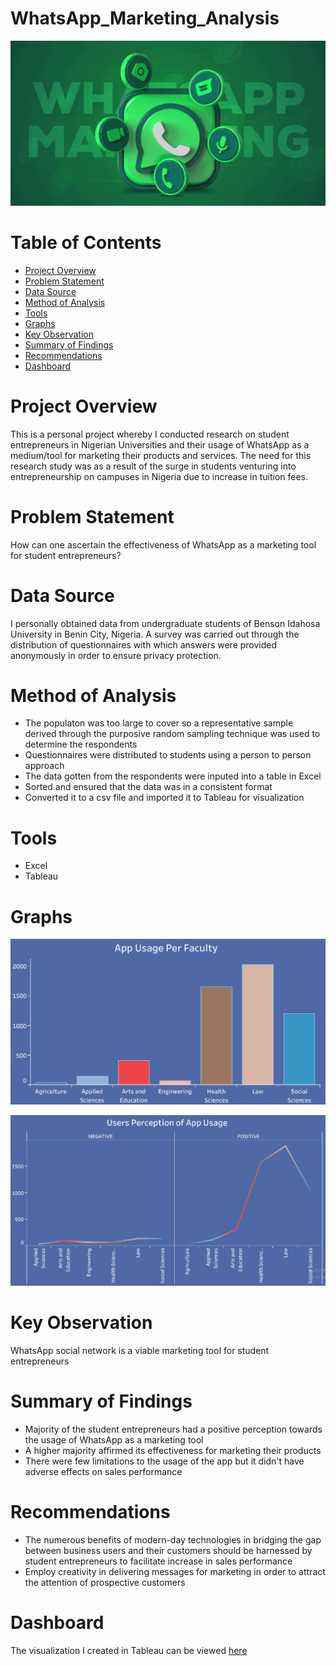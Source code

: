 # WhatsApp_Marketing_Analysis
![](Introductory_Image.png)
# Table of Contents
 - [Project Overview](#project-overview)
 - [Problem Statement](#problem-statement)
 - [Data Source](#data-source)
 - [Method of Analysis](#method-of-analysis)
 - [Tools](#tools)
 - [Graphs](#graphs)
 - [Key Observation](#key-observation)
 - [Summary of Findings](#summary-of-findings)
 - [Recommendations](#recommendations)
 - [Dashboard](#dashboard)
# Project Overview
This is a personal project whereby I conducted research on student entrepreneurs in Nigerian Universities and their usage of WhatsApp as a medium/tool for marketing their products and services. The need for this research study was as a result of the surge in students venturing into entrepreneurship on campuses in Nigeria due to increase in tuition fees.
# Problem Statement
How can one ascertain the effectiveness of WhatsApp as a marketing tool for student entrepreneurs?
# Data Source
I personally obtained data from undergraduate students of Benson Idahosa University in Benin City, Nigeria. A survey was carried out through the distribution of questionnaires with which answers were provided anonymously in order to ensure privacy protection. 
# Method of Analysis
* The populaton was too large to cover so a representative sample derived through the purposive random sampling technique was used to determine the respondents
* Questionnaires were distributed to students using a person to person approach
* The data gotten from the respondents were inputed into a table in Excel
* Sorted and ensured that the data was in a consistent format
* Converted it to a csv file and imported it to Tableau for visualization
# Tools
* Excel
* Tableau
# Graphs
![](Graph_Image_1.png)

![](Graph_Image_2.png)
# Key Observation
WhatsApp social network is a viable marketing tool for student entrepreneurs
# Summary of Findings
* Majority of the student entrepreneurs had a positive perception towards the usage of WhatsApp as a marketing tool
* A higher majority affirmed its effectiveness for marketing their products
* There were few limitations to the usage of the app but it didn't have adverse effects on sales performance
# Recommendations
* The numerous benefits of modern-day technologies in bridging the gap between business users and their customers should be harnessed by student entrepreneurs to facilitate increase in sales performance
* Employ creativity in delivering messages for marketing in order to attract the attention of prospective customers
# Dashboard
The visualization I created in Tableau can be viewed [here](https://public.tableau.com/app/profile/joy.johnson5229/viz/WhatsAppUsagebyStudentEntrepreneurs/WHATSAPPUSAGEANALYSISDASHBOARD)
